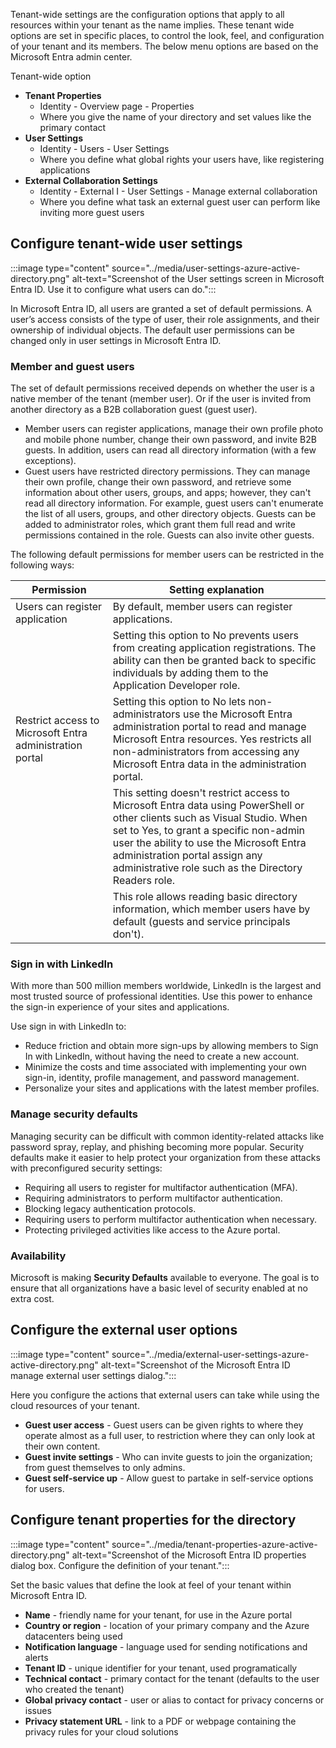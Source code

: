 Tenant-wide settings are the configuration options that apply to all resources within your tenant as the name implies. These tenant wide options are set in specific places, to control the look, feel, and configuration of your tenant and its members. The below menu options are based on the Microsoft Entra admin center.

Tenant-wide option

- **Tenant Properties**
  - Identity - Overview page - Properties
  - Where you give the name of your directory and set values like the primary contact
- **User Settings**
  - Identity - Users - User Settings
  - Where you define what global rights your users have, like registering applications
- **External Collaboration Settings**
  - Identity - External I - User Settings - Manage external collaboration
  - Where you define what task an external guest user can perform like inviting more guest users

## Configure tenant-wide user settings

:::image type="content" source="../media/user-settings-azure-active-directory.png" alt-text="Screenshot of the User settings screen in Microsoft Entra ID.  Use it to configure what users can do.":::

In Microsoft Entra ID, all users are granted a set of default permissions. A user’s access consists of the type of user, their role assignments, and their ownership of individual objects. The default user permissions can be changed only in user settings in Microsoft Entra ID.

### Member and guest users

The set of default permissions received depends on whether the user is a native member of the tenant (member user). Or if the user is invited from another directory as a B2B collaboration guest (guest user).

- Member users can register applications, manage their own profile photo and mobile phone number, change their own password, and invite B2B guests. In addition, users can read all directory information (with a few exceptions).
- Guest users have restricted directory permissions. They can manage their own profile, change their own password, and retrieve some information about other users, groups, and apps; however, they can't read all directory information. For example, guest users can't enumerate the list of all users, groups, and other directory objects. Guests can be added to administrator roles, which grant them full read and write permissions contained in the role. Guests can also invite other guests.

The following default permissions for member users can be restricted in the following ways:

| **Permission**                                           | **Setting explanation**                                                                                                                                                                                                                                                                                   |
| -------------------------------------------------------- | --------------------------------------------------------------------------------------------------------------------------------------------------------------------------------------------------------------------------------------------------------------------------------------------------------- |
| Users can register application                           | By default, member users can register applications.                                                                                                                                                                                                                                                       |
|                                                          | Setting this option to No prevents users from creating application registrations. The ability can then be granted back to specific individuals by adding them to the Application Developer role.                                                                                                          |
| Restrict access to Microsoft Entra administration portal | Setting this option to No lets non-administrators use the Microsoft Entra administration portal to read and manage Microsoft Entra resources. Yes restricts all non-administrators from accessing any Microsoft Entra data in the administration portal.                                                  |
|                                                          | This setting doesn't restrict access to Microsoft Entra data using PowerShell or other clients such as Visual Studio. When set to Yes, to grant a specific non-admin user the ability to use the Microsoft Entra administration portal assign any administrative role such as the Directory Readers role. |
|                                                          | This role allows reading basic directory information, which member users have by default (guests and service principals don't).                                                                                                                                                                           |

### Sign in with LinkedIn

With more than 500 million members worldwide, LinkedIn is the largest and most trusted source of professional identities. Use this power to enhance the sign-in experience of your sites and applications.

Use sign in with LinkedIn to:

- Reduce friction and obtain more sign-ups by allowing members to Sign In with LinkedIn, without having the need to create a new account.
- Minimize the costs and time associated with implementing your own sign-in, identity, profile management, and password management.
- Personalize your sites and applications with the latest member profiles.

### Manage security defaults

Managing security can be difficult with common identity-related attacks like password spray, replay, and phishing becoming more popular. Security defaults make it easier to help protect your organization from these attacks with preconfigured security settings:

- Requiring all users to register for multifactor authentication (MFA).
- Requiring administrators to perform multifactor authentication.
- Blocking legacy authentication protocols.
- Requiring users to perform multifactor authentication when necessary.
- Protecting privileged activities like access to the Azure portal.

### Availability

Microsoft is making **Security Defaults** available to everyone. The goal is to ensure that all organizations have a basic level of security enabled at no extra cost.

## Configure the external user options

:::image type="content" source="../media/external-user-settings-azure-active-directory.png" alt-text="Screenshot of the Microsoft Entra ID manage external user settings dialog.":::

Here you configure the actions that external users can take while using the cloud resources of your tenant.

- **Guest user access** - Guest users can be given rights to where they operate almost as a full user, to restriction where they can only look at their own content.
- **Guest invite settings** - Who can invite guests to join the organization; from guest themselves to only admins.
- **Guest self-service up** - Allow guest to partake in self-service options for users.

## Configure tenant properties for the directory

:::image type="content" source="../media/tenant-properties-azure-active-directory.png" alt-text="Screenshot of the Microsoft Entra ID properties dialog box. Configure the definition of your tenant.":::

Set the basic values that define the look at feel of your tenant within Microsoft Entra ID.

- **Name** - friendly name for your tenant, for use in the Azure portal
- **Country or region** - location of your primary company and the Azure datacenters being used
- **Notification language** - language used for sending notifications and alerts
- **Tenant ID** - unique identifier for your tenant, used programatically
- **Technical contact** - primary contact for the tenant (defaults to the user who created the tenant)
- **Global privacy contact** - user or alias to contact for privacy concerns or issues
- **Privacy statement URL** - link to a PDF or webpage containing the privacy rules for your cloud solutions
